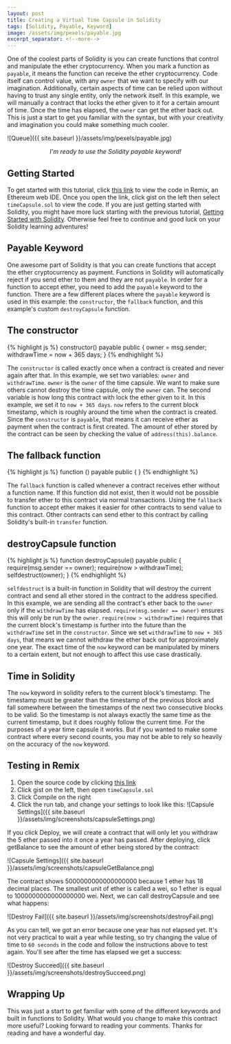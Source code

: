 ```yaml
---
layout: post
title: Creating a Virtual Time Capsule in Solidity
tags: [Solidity, Payable, Keyword]
image: /assets/img/pexels/payable.jpg
excerpt_separator: <!--more-->
---
```


One of the coolest parts of Solidity is you can create functions that control and manipulate the ether cryptocurrency. When you mark a function as `payable`, it means the function can receive the ether cryptocurrency. Code itself can control value, with any `owner` that we want to specify with our imagination. Additionally, certain aspects of time can be relied upon without having to trust any single entity, only the network itself. In this example, we will manually a contract that locks the ether given to it for a certain amount of time. Once the time has elapsed, the `owner` can get the ether back out. This is just a start to get you familiar with the syntax, but with your creativity and imagination you could make something much cooler.

<!--more-->

![Queue]({{ site.baseurl }}/assets/img/pexels/payable.jpg)
<p align="center"><i>I'm ready to use the Solidity payable keyword!</i></p>

## Getting Started
To get started with this tutorial, click [this link](https://remix.ethereum.org/#version=soljson-v0.4.24+commit.e67f0147.js&optimize=false&gist=ba4d6b66827dbbb6a257ba8b962ce434) to view the code in Remix, an Ethereum web IDE. Once you open the link, click gist on the left then select `timeCapsule.sol` to view the code. If you are just getting started with Solidity, you might have more luck starting with the previous tutorial, [Getting Started with Solidity]({{site.baseurl}}/2018/07/07/getting-started-solidity.html). Otherwise feel free to continue and good luck on your Solidity learning adventures! 

## Payable Keyword
One awesome part of Solidity is that you can create functions that accept the ether cryptocurrency as payment. Functions in Solidity will automatically reject if you send ether to them and they are not `payable`. In order for a function to accept ether, you need to add the `payable` keyword to the function. There are a few different places where the `payable` keyword is used in this example: the `constructor`, the `fallback` function, and this example's custom `destroyCapsule` function.

## The constructor
{% highlight js %}
constructor() payable public {
    owner = msg.sender;
    withdrawTime = now + 365 days;
}
{% endhighlight %}

The `constructor` is called exactly once when a contract is created and never again after that. In this example, we set two variables: `owner` and `withdrawTime`. `owner` is the `owner` of the time capsule. We want to make sure others cannot destroy the time capsule, only the `owner` can. The second variable is how long this contract with lock the ether given to it. In this example, we set it to `now + 365 days`. `now` refers to the current block timestamp, which is roughly around the time when the contract is created. Since the `constructor` is `payable`, that means it can receive ether as payment when the contract is first created. The amount of ether stored by the contract can be seen by checking the value of `address(this).balance`.

## The fallback function

{% highlight js %}
function () payable public {
}
{% endhighlight %}

The `fallback` function is called whenever a contract receives ether without a function name. If this function did not exist, then it would not be possible to transfer ether to this contract via normal transactions. Using the `fallback` function to accept ether makes it easier for other contracts to send value to this contract. Other contracts can send ether to this contract by calling Solidity's built-in `transfer` function.

## destroyCapsule function
{% highlight js %}
function destroyCapsule() payable public {
    require(msg.sender == owner);
    require(now > withdrawTime);
    selfdestruct(owner);
}
{% endhighlight %}

`selfdestruct` is a built-in function in Solidity that will destroy the current contract and send all ether stored in the contract to the address specified. In this example, we are sending all the contract's ether back to the `owner` only if the `withdrawTime` has elapsed. `require(msg.sender == owner)` ensures this will only be run by the `owner`. `require(now > withdrawTime)` requires that the current block's timestamp is further into the future than the `withdrawTime` set in the `constructor`. Since we set `withdrawTime` to `now + 365 days`, that means we cannot withdraw the ether back out for approximately one year. The exact time of the `now` keyword can be manipulated by miners to a certain extent, but not enough to affect this use case drastically.

## Time in Solidity
The `now` keyword in solidity refers to the current block's timestamp. The timestamp must be greater than the timestamp of the previous block and fall somewhere between the timestamps of the next two consecutive blocks to be valid. So the timestamp is not always exactly the same time as the current timestamp, but it does roughly follow the current time. For the purposes of a year time capsule it works. But if you wanted to make some contract where every second counts, you may not be able to rely so heavily on the accuracy of the `now` keyword.

## Testing in Remix
1. Open the source code by clicking [this link](https://remix.ethereum.org/#version=soljson-v0.4.24+commit.e67f0147.js&optimize=false&gist=ba4d6b66827dbbb6a257ba8b962ce434)
2. Click gist on the left, then open `timeCapsule.sol`
3. Click Compile on the right
4. Click the run tab, and change your settings to look like this:
![Capsule Settings]({{ site.baseurl }}/assets/img/screenshots/capsuleSettings.png)

If you click Deploy, we will create a contract that will only let you withdraw the 5 ether passed into it once a year has passed. After deploying, click getBalance to see the amount of ether being stored by the contract:

![Capsule Settings]({{ site.baseurl }}/assets/img/screenshots/capsuleGetBalance.png)

The contract shows 5000000000000000000 because 1 ether has 18 decimal places. The smallest unit of ether is called a wei, so 1 ether is equal to 1000000000000000000 wei. Next, we can call destroyCapsule and see what happens:

![Destroy Fail]({{ site.baseurl }}/assets/img/screenshots/destroyFail.png)

As you can tell, we got an error because one year has not elapsed yet. It's not very practical to wait a year while testing, so try changing the value of time to `60 seconds` in the code and follow the instructions above to test again. You'll see after the time has elapsed we get a success:

![Destroy Succeed]({{ site.baseurl }}/assets/img/screenshots/destroySucceed.png)

## Wrapping Up
This was just a start to get familiar with some of the different keywords and built in functions to Solidity. What would you change to make this contract more useful? Looking forward to reading your comments. Thanks for reading and have a wonderful day.


